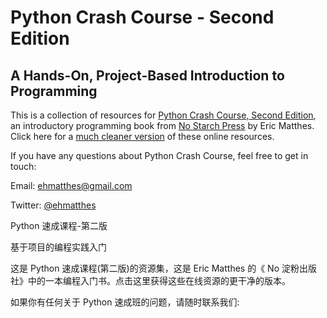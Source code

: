 Python Crash Course - Second Edition
===

A Hands-On, Project-Based Introduction to Programming
---

This is a collection of resources for [Python Crash Course, Second Edition](http://www.nostarch.com/pythoncrashcourse/), an introductory programming book from [No Starch Press](http://www.nostarch.com) by Eric Matthes. Click here for a [much cleaner version](https://ehmatthes.github.io/pcc_2e/) of these online resources.

If you have any questions about Python Crash Course, feel free to get in touch:

Email: ehmatthes@gmail.com

Twitter: [@ehmatthes](http://twitter.com/ehmatthes/)

Python 速成课程-第二版

基于项目的编程实践入门

这是 Python 速成课程(第二版)的资源集，这是 Eric Matthes 的《 No 淀粉出版社》中的一本编程入门书。点击这里获得这些在线资源的更干净的版本。

如果你有任何关于 Python 速成班的问题，请随时联系我们:
